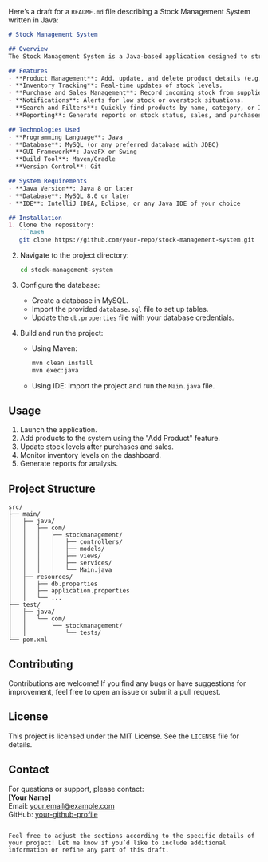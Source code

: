 Here’s a draft for a `README.md` file describing a Stock Management System written in Java: 

```markdown
# Stock Management System

## Overview
The Stock Management System is a Java-based application designed to streamline inventory tracking, stock control, and supply chain management. It allows businesses to manage products, monitor stock levels, and generate detailed reports, ensuring an efficient workflow and preventing stock shortages or overstocking.

## Features
- **Product Management**: Add, update, and delete product details (e.g., name, category, price, and quantity).
- **Inventory Tracking**: Real-time updates of stock levels.
- **Purchase and Sales Management**: Record incoming stock from suppliers and outgoing stock through sales.
- **Notifications**: Alerts for low stock or overstock situations.
- **Search and Filters**: Quickly find products by name, category, or ID.
- **Reporting**: Generate reports on stock status, sales, and purchases.

## Technologies Used
- **Programming Language**: Java
- **Database**: MySQL (or any preferred database with JDBC)
- **GUI Framework**: JavaFX or Swing
- **Build Tool**: Maven/Gradle
- **Version Control**: Git

## System Requirements
- **Java Version**: Java 8 or later
- **Database**: MySQL 8.0 or later
- **IDE**: IntelliJ IDEA, Eclipse, or any Java IDE of your choice

## Installation
1. Clone the repository:
   ```bash
   git clone https://github.com/your-repo/stock-management-system.git
   ```
2. Navigate to the project directory:
   ```bash
   cd stock-management-system
   ```
3. Configure the database:
   - Create a database in MySQL.
   - Import the provided `database.sql` file to set up tables.
   - Update the `db.properties` file with your database credentials.

4. Build and run the project:
   - Using Maven:
     ```bash
     mvn clean install
     mvn exec:java
     ```
   - Using IDE: Import the project and run the `Main.java` file.

## Usage
1. Launch the application.
2. Add products to the system using the "Add Product" feature.
3. Update stock levels after purchases and sales.
4. Monitor inventory levels on the dashboard.
5. Generate reports for analysis.

## Project Structure
```plaintext
src/
├── main/
│   ├── java/
│   │   ├── com/
│   │   │   ├── stockmanagement/
│   │   │   │   ├── controllers/
│   │   │   │   ├── models/
│   │   │   │   ├── views/
│   │   │   │   ├── services/
│   │   │   │   └── Main.java
│   ├── resources/
│   │   ├── db.properties
│   │   ├── application.properties
│   │   └── ...
├── test/
│   ├── java/
│   │   └── com/
│   │       └── stockmanagement/
│   │           └── tests/
└── pom.xml
```

## Contributing
Contributions are welcome! If you find any bugs or have suggestions for improvement, feel free to open an issue or submit a pull request.

## License
This project is licensed under the MIT License. See the `LICENSE` file for details.

## Contact
For questions or support, please contact:  
**[Your Name]**  
Email: your.email@example.com  
GitHub: [your-github-profile](https://github.com/your-github-profile)
```

Feel free to adjust the sections according to the specific details of your project! Let me know if you’d like to include additional information or refine any part of this draft.
